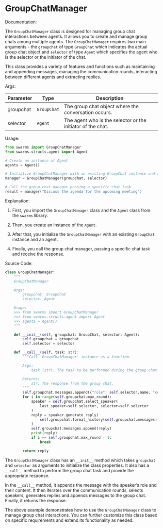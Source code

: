 # GroupChatManager
Documentation:

The `GroupChatManager` class is designed for managing group chat interactions between agents. It allows you to create and manage group chats among multiple agents. The `GroupChatManager` requires two main arguments - the `groupchat` of type `GroupChat` which indicates the actual group chat object and `selector` of type `Agent` which specifies the agent who is the selector or the initiator of the chat.

This class provides a variety of features and functions such as maintaining and appending messages, managing the communication rounds, interacting between different agents and extracting replies.

Args:

| Parameter | Type         | Description                                      |
|-----------|--------------|--------------------------------------------------|
| groupchat | `GroupChat`  | The group chat object where the conversation occurs. |
| selector  | `Agent`      | The agent who is the selector or the initiator of the chat. |
Usage:

```python
from swarms import GroupChatManager
from swarms.structs.agent import Agent

# Create an instance of Agent
agents = Agent()

# Initialize GroupChatManager with an existing GroupChat instance and an agent
manager = GroupChatManager(groupchat, selector)

# Call the group chat manager passing a specific chat task
result = manager("Discuss the agenda for the upcoming meeting")
```

Explanation:

1. First, you import the `GroupChatManager` class and the `Agent` class from the `swarms` library.

2. Then, you create an instance of the `Agent`.

3. After that, you initialize the `GroupChatManager` with an existing `GroupChat` instance and an agent.

4. Finally, you call the group chat manager, passing a specific chat task and receive the response.

Source Code:

```python
class GroupChatManager:
    """
    GroupChatManager

    Args:
        groupchat: GroupChat
        selector: Agent

    Usage:
    >>> from swarms import GroupChatManager
    >>> from swarms.structs.agent import Agent
    >>> agents = Agent()
    """

    def __init__(self, groupchat: GroupChat, selector: Agent):
        self.groupchat = groupchat
        self.selector = selector

    def __call__(self, task: str):
        """Call 'GroupChatManager' instance as a function.

        Args:
            task (str): The task to be performed during the group chat.

        Returns:
            str: The response from the group chat.
        """
        self.groupchat.messages.append({"role": self.selector.name, "content": task})
        for i in range(self.groupchat.max_round):
            speaker = self.groupchat.select_speaker(
                last_speaker=self.selector, selector=self.selector
            )
            reply = speaker.generate_reply(
                self.groupchat.format_history(self.groupchat.messages)
            )
            self.groupchat.messages.append(reply)
            print(reply)
            if i == self.groupchat.max_round - 1:
                break

        return reply
```

The `GroupChatManager` class has an `__init__` method which takes `groupchat` and `selector` as arguments to initialize the class properties. It also has a `__call__` method to perform the group chat task and provide the appropriate response.

In the `__call__` method, it appends the message with the speaker’s role and their content. It then iterates over the communication rounds, selects speakers, generates replies and appends messages to the group chat. Finally, it returns the response.

The above example demonstrates how to use the `GroupChatManager` class to manage group chat interactions. You can further customize this class based on specific requirements and extend its functionality as needed.
